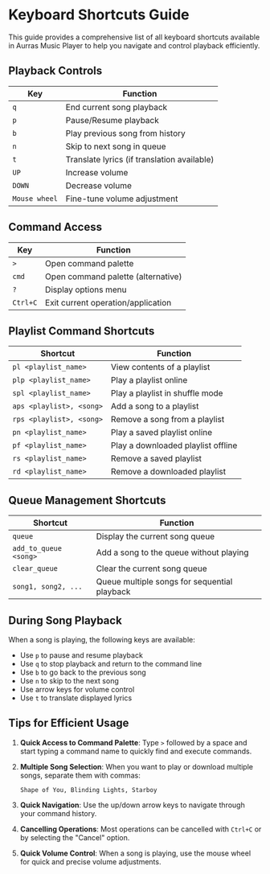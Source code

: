 # Keyboard Shortcuts Guide

This guide provides a comprehensive list of all keyboard shortcuts available in Aurras Music Player to help you navigate and control playback efficiently.

## Playback Controls

| Key           | Function                                    |
| ------------- | ------------------------------------------- |
| `q`           | End current song playback                   |
| `p`           | Pause/Resume playback                       |
| `b`           | Play previous song from history             |
| `n`           | Skip to next song in queue                  |
| `t`           | Translate lyrics (if translation available) |
| `UP`          | Increase volume                             |
| `DOWN`        | Decrease volume                             |
| `Mouse wheel` | Fine-tune volume adjustment                 |

## Command Access

| Key      | Function                           |
| -------- | ---------------------------------- |
| `>`      | Open command palette               |
| `cmd`    | Open command palette (alternative) |
| `?`      | Display options menu               |
| `Ctrl+C` | Exit current operation/application |

## Playlist Command Shortcuts

| Shortcut                 | Function                           |
| ------------------------ | ---------------------------------- |
| `pl <playlist_name>`     | View contents of a playlist        |
| `plp <playlist_name>`    | Play a playlist online             |
| `spl <playlist_name>`    | Play a playlist in shuffle mode    |
| `aps <playlist>, <song>` | Add a song to a playlist           |
| `rps <playlist>, <song>` | Remove a song from a playlist      |
| `pn <playlist_name>`     | Play a saved playlist online       |
| `pf <playlist_name>`     | Play a downloaded playlist offline |
| `rs <playlist_name>`     | Remove a saved playlist            |
| `rd <playlist_name>`     | Remove a downloaded playlist       |

## Queue Management Shortcuts

| Shortcut              | Function                                     |
| --------------------- | -------------------------------------------- |
| `queue`               | Display the current song queue               |
| `add_to_queue <song>` | Add a song to the queue without playing      |
| `clear_queue`         | Clear the current song queue                 |
| `song1, song2, ...`   | Queue multiple songs for sequential playback |

## During Song Playback

When a song is playing, the following keys are available:

- Use `p` to pause and resume playback
- Use `q` to stop playback and return to the command line
- Use `b` to go back to the previous song
- Use `n` to skip to the next song
- Use arrow keys for volume control
- Use `t` to translate displayed lyrics

## Tips for Efficient Usage

1. **Quick Access to Command Palette**: Type `>` followed by a space and start typing a command name to quickly find and execute commands.

2. **Multiple Song Selection**: When you want to play or download multiple songs, separate them with commas:
   ```
   Shape of You, Blinding Lights, Starboy
   ```

3. **Quick Navigation**: Use the up/down arrow keys to navigate through your command history.

4. **Cancelling Operations**: Most operations can be cancelled with `Ctrl+C` or by selecting the "Cancel" option.

5. **Quick Volume Control**: When a song is playing, use the mouse wheel for quick and precise volume adjustments.
